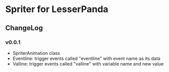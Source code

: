 # Spriter for LesserPanda

## ChangeLog

### v0.0.1

- SpriterAnimation class
- Eventline: trigger events called "eventline" with event name as its data
- Valline: trigger events called "valline" with variable name and new value
